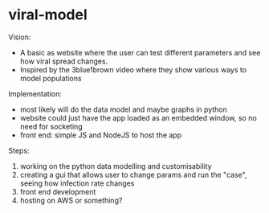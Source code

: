 # viral-model
Vision:
- A basic as website where the user can test different parameters and see how viral spread changes.
- Inspired by the 3blue1brown video where they show various ways to model populations

Implementation:
- most likely will do the data model and maybe graphs in python
- website could just have the app loaded as an embedded window, so no need for socketing
- front end: simple JS and NodeJS to host the app

Steps:
1. working on the python data modelling and customisability
2. creating a gui that allows user to change params and run the "case", seeing how infection rate changes
3. front end development
4. hosting on AWS or something?
